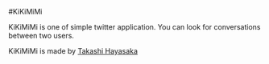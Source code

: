 #KiKiMiMi

KiKiMiMi is one of simple twitter application.
You can look for conversations between two users.

KiKiMiMi is made by [Takashi Hayasaka](https://twitter.com/#!/iwhurtafly)